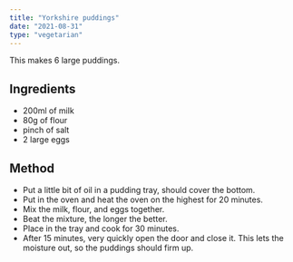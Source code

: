 ```yaml
---
title: "Yorkshire puddings"
date: "2021-08-31"
type: "vegetarian"
---
```


This makes 6 large puddings.

## Ingredients

- 200ml of milk
- 80g of flour
- pinch of salt
- 2 large eggs

## Method

- Put a little bit of oil in a pudding tray, should cover the bottom.
- Put in the oven and heat the oven on the highest for 20 minutes.
- Mix the milk, flour, and eggs together.
- Beat the mixture, the longer the better.
- Place in the tray and cook for 30 minutes.
- After 15 minutes, very quickly open the door and close it. This lets the moisture out, so the puddings should firm up.
